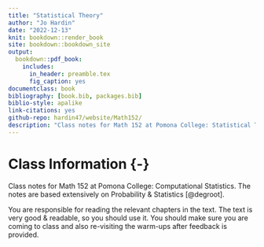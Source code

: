 ```yaml
--- 
title: "Statistical Theory"
author: "Jo Hardin"
date: "2022-12-13"
knit: bookdown::render_book
site: bookdown::bookdown_site
output:
  bookdown::pdf_book:
    includes:
      in_header: preamble.tex
      fig_caption: yes
documentclass: book
bibliography: [book.bib, packages.bib]
biblio-style: apalike
link-citations: yes
github-repo: hardin47/website/Math152/
description: "Class notes for Math 152 at Pomona College: Statistical Theory.  The notes are based extensively on Probability & Statistics by DeGroot and Schervish."
---
```



# Class Information {-}

Class notes for Math 152 at Pomona College: Computational Statistics.  The notes are based extensively on Probability & Statistics [@degroot].


You are responsible for reading the relevant chapters in the text.  The text is very good & readable, so you should use it.   You should make sure you are coming to class and also re-visiting the warm-ups after feedback is provided.














